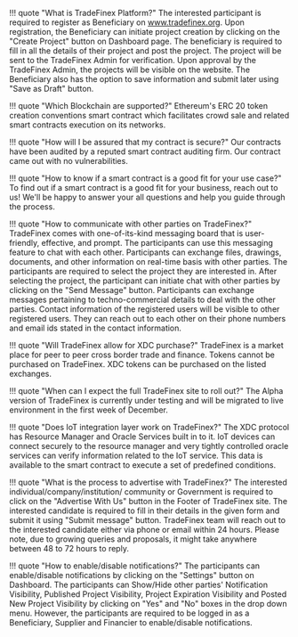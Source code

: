 ﻿!!! quote "What is TradeFinex Platform?"
    The interested participant is required to register as Beneficiary on www.tradefinex.org. Upon registration, the Beneficiary can initiate project creation by clicking on the "Create Project" button on Dashboard page. The beneficiary is required to fill in all the details of their project and post the project. The project will be sent to the TradeFinex Admin for verification. Upon approval by the TradeFinex Admin, the projects will be visible on the website. The Beneficiary also has the option to save information and submit later using "Save as Draft" button. 
	
!!! quote "Which Blockchain are supported?"
    Ethereum's ERC 20 token creation conventions smart contract which facilitates crowd sale and related smart contracts execution on its networks.

!!! quote "How will I be assured that my contract is secure?"
    Our contracts have been audited by a reputed smart contract auditing firm. Our contract came out with no vulnerabilities.

!!! quote "How to know if a smart contract is a good fit for your use case?"
    To find out if a smart contract is a good fit for your business, reach out to us! We'll be happy to answer your all questions and help you guide through the process.

!!! quote "How to communicate with other parties on TradeFinex?"
    TradeFinex comes with one-of-its-kind messaging board that is user-friendly, effective, and prompt. The participants can use this messaging feature to chat with each other. Participants can exchange files, drawings, documents, and other information on real-time basis with other parties. The participants are required to select the project they are interested in. After selecting the project, the participant can initiate chat with other parties by clicking on the "Send Message" button. Participants can exchange messages pertaining to techno-commercial details to deal with the other parties. Contact information of the registered users will be visible to other registered users. They can reach out to each other on their phone numbers and email ids stated in the contact information. 

!!! quote "Will TradeFinex allow for XDC purchase?"
    TradeFinex is a market place for peer to peer cross border trade and finance. Tokens cannot be purchased on TradeFinex. XDC tokens can be purchased on the listed exchanges. 

!!! quote "When can I expect the full TradeFinex site to roll out?"
    The Alpha version of TradeFinex is currently under testing and will be migrated to live environment in the first week of December.

!!! quote "Does IoT integration layer work on TradeFinex?"
    The XDC protocol has Resource Manager and Oracle Services built in to it. IoT devices can connect securely to the resource manager and very tightly controlled oracle services can verify information related to the IoT service. This data is available to the smart contract to execute a set of predefined conditions. 

!!! quote "What is the process to advertise with TradeFinex?"
    The interested individual/company/institution/ community or Government is required to click on the "Advertise With Us" button in the Footer of TradeFinex site. The interested candidate is required to fill in their details in the given form and submit it using "Submit message" button. TradeFinex team will reach out to the interested candidate either via phone or email within 24 hours. Please note, due to growing queries and proposals, it might take anywhere between 48 to 72 hours to reply. 

!!! quote "How to enable/disable notifications?"
    The participants can enable/disable notifications by clicking on the "Settings" button on Dashboard. The participants can Show/Hide other parties' Notification Visibility, Published Project Visibility, Project Expiration Visibility and Posted New Project Visibility by clicking on "Yes" and "No" boxes in the drop down menu. However, the participants are required to be logged in as a Beneficiary, Supplier and Financier to enable/disable notifications. 
